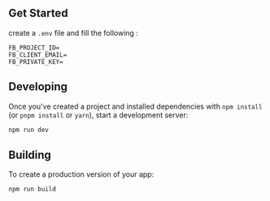 ## Get Started
create a `.env` file and fill the following :

```
FB_PROJECT_ID= 
FB_CLIENT_EMAIL=
FB_PRIVATE_KEY= 
```


## Developing

Once you've created a project and installed dependencies with `npm install` (or `pnpm install` or `yarn`), start a development server:

```bash
npm run dev
```

## Building

To create a production version of your app:

```bash
npm run build
```